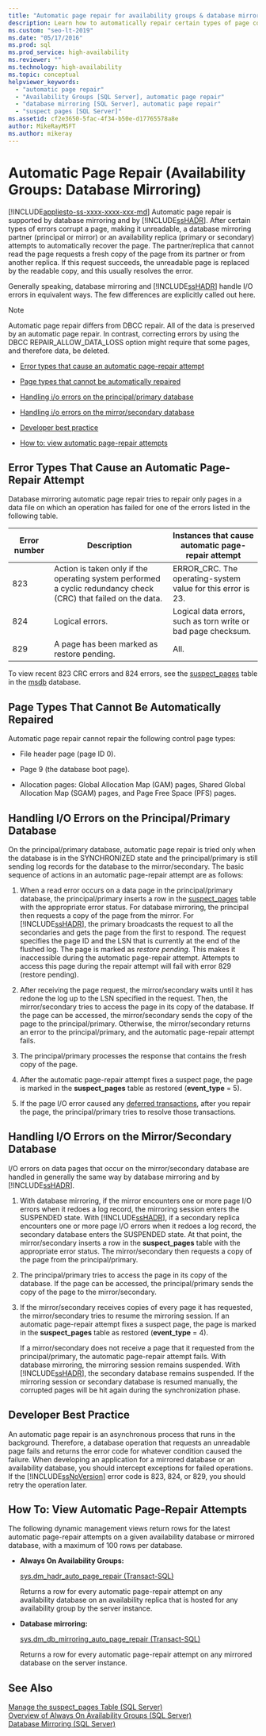 ```yaml
---
title: "Automatic page repair for availability groups & database mirroring"
description: Learn how to automatically repair certain types of page corruption when a database participates in an Always On availability group or database mirroring.
ms.custom: "seo-lt-2019"
ms.date: "05/17/2016"
ms.prod: sql
ms.prod_service: high-availability
ms.reviewer: ""
ms.technology: high-availability
ms.topic: conceptual
helpviewer_keywords: 
  - "automatic page repair"
  - "Availability Groups [SQL Server], automatic page repair"
  - "database mirroring [SQL Server], automatic page repair"
  - "suspect pages [SQL Server]"
ms.assetid: cf2e3650-5fac-4f34-b50e-d17765578a8e
author: MikeRayMSFT
ms.author: mikeray
---
```

# Automatic Page Repair (Availability Groups: Database Mirroring)
[!INCLUDE[appliesto-ss-xxxx-xxxx-xxx-md](../../includes/appliesto-ss-xxxx-xxxx-xxx-md.md)]
  Automatic page repair is supported by database mirroring and by [!INCLUDE[ssHADR](../../includes/sshadr-md.md)]. After certain types of errors corrupt a page, making it unreadable, a database mirroring partner (principal or mirror) or an availability replica (primary or secondary) attempts to automatically recover the page. The partner/replica that cannot read the page requests a fresh copy of the page from its partner or from another replica. If this request succeeds, the unreadable page is replaced by the readable copy, and this usually resolves the error.  
  
 Generally speaking, database mirroring and [!INCLUDE[ssHADR](../../includes/sshadr-md.md)] handle I/O errors in equivalent ways. The few differences are explicitly called out here.  
  
> [!NOTE]  
>  Automatic page repair differs from DBCC repair. All of the data is preserved by an automatic page repair. In contrast, correcting errors by using the DBCC REPAIR_ALLOW_DATA_LOSS option might require that some pages, and therefore data, be deleted.  
  
-   [Error types that cause an automatic page-repair attempt](#ErrorTypes)  
  
-   [Page types that cannot be automatically repaired](#UnrepairablePageTypes)  
  
-   [Handling i/o errors on the principal/primary database](#PrimaryIOErrors)  
  
-   [Handling i/o errors on the mirror/secondary database](#SecondaryIOErrors)  
  
-   [Developer best practice](#DevBP)  
  
-   [How to: view automatic page-repair attempts](#ViewAPRattempts)  
  
##  <a name="ErrorTypes"></a> Error Types That Cause an Automatic Page-Repair Attempt  
 Database mirroring automatic page repair tries to repair only pages in a data file on which an operation has failed for one of the errors listed in the following table.  
  
|Error number|Description|Instances that cause automatic page-repair attempt|  
|------------------|-----------------|---------------------------------------------------------|  
|823|Action is taken only if the operating system performed a cyclic redundancy check (CRC) that failed on the data.|ERROR_CRC. The operating-system value for this error is 23.|  
|824|Logical errors.|Logical data errors, such as torn write or bad page checksum.|  
|829|A page has been marked as restore pending.|All.|  
  
 To view recent 823 CRC errors and 824 errors, see the [suspect_pages](../../relational-databases/system-tables/suspect-pages-transact-sql.md) table in the [msdb](../../relational-databases/databases/msdb-database.md) database.  

  
##  <a name="UnrepairablePageTypes"></a> Page Types That Cannot Be Automatically Repaired  
 Automatic page repair cannot repair the following control page types:  
  
-   File header page (page ID 0).  
  
-   Page 9 (the database boot page).  
  
-   Allocation pages: Global Allocation Map (GAM) pages, Shared Global Allocation Map (SGAM) pages, and Page Free Space (PFS) pages.  
  
 
##  <a name="PrimaryIOErrors"></a> Handling I/O Errors on the Principal/Primary Database  
 On the principal/primary database, automatic page repair is tried only when the database is in the SYNCHRONIZED state and the principal/primary is still sending log records for the database to the mirror/secondary. The basic sequence of actions in an automatic page-repair attempt are as follows:  
  
1.  When a read error occurs on a data page in the principal/primary database, the principal/primary inserts a row in the [suspect_pages](../../relational-databases/system-tables/suspect-pages-transact-sql.md) table with the appropriate error status. For database mirroring, the principal then requests a copy of the page from the mirror. For [!INCLUDE[ssHADR](../../includes/sshadr-md.md)], the primary broadcasts the request to all the secondaries and gets the page from the first to respond. The request specifies the page ID and the LSN that is currently at the end of the flushed log. The page is marked as *restore pending*. This makes it inaccessible during the automatic page-repair attempt. Attempts to access this page during the repair attempt will fail with error 829 (restore pending).  
  
2.  After receiving the page request, the mirror/secondary waits until it has redone the log up to the LSN specified in the request. Then, the mirror/secondary tries to access the page in its copy of the database. If the page can be accessed, the mirror/secondary sends the copy of the page to the principal/primary. Otherwise, the mirror/secondary returns an error to the principal/primary, and the automatic page-repair attempt fails.  
  
3.  The principal/primary processes the response that contains the fresh copy of the page.  
  
4.  After the automatic page-repair attempt fixes a suspect page, the page is marked in the **suspect_pages** table as restored (**event_type** = 5).  
  
5.  If the page I/O error caused any [deferred transactions](../../relational-databases/backup-restore/deferred-transactions-sql-server.md), after you repair the page, the principal/primary tries to resolve those transactions.  
  
 
##  <a name="SecondaryIOErrors"></a> Handling I/O Errors on the Mirror/Secondary Database  
 I/O errors on data pages that occur on the mirror/secondary database are handled in generally the same way by database mirroring and by [!INCLUDE[ssHADR](../../includes/sshadr-md.md)].  
  
1.  With database mirroring, if the mirror encounters one or more page I/O errors when it redoes a log record, the mirroring session enters the SUSPENDED state. With [!INCLUDE[ssHADR](../../includes/sshadr-md.md)], if a secondary replica encounters one or more page I/O errors when it redoes a log record, the secondary database enters the SUSPENDED state. At that point, the mirror/secondary inserts a row in the **suspect_pages** table with the appropriate error status. The mirror/secondary then requests a copy of the page from the principal/primary.  
  
2.  The principal/primary tries to access the page in its copy of the database. If the page can be accessed, the principal/primary sends the copy of the page to the mirror/secondary.  
  
3.  If the mirror/secondary receives copies of every page it has requested, the mirror/secondary tries to resume the mirroring session. If an automatic page-repair attempt fixes a suspect page, the page is marked in the **suspect_pages** table as restored (**event_type** = 4).  
  
     If a mirror/secondary does not receive a page that it requested from the principal/primary, the automatic page-repair attempt fails. With database mirroring, the mirroring session remains suspended. With [!INCLUDE[ssHADR](../../includes/sshadr-md.md)], the secondary database remains suspended. If the mirroring session or secondary database is resumed manually, the corrupted pages will be hit again during the synchronization phase.  
  
 
##  <a name="DevBP"></a> Developer Best Practice  
 An automatic page repair is an asynchronous process that runs in the background. Therefore, a database operation that requests an unreadable page fails and returns the error code for whatever condition caused the failure. When developing an application for a mirrored database or an availability database, you should intercept exceptions for failed operations. If the [!INCLUDE[ssNoVersion](../../includes/ssnoversion-md.md)] error code is 823, 824, or 829, you should retry the operation later.  
  

##  <a name="ViewAPRattempts"></a> How To: View Automatic Page-Repair Attempts  
 The following dynamic management views return rows for the latest automatic page-repair attempts on a given availability database or mirrored database, with a maximum of 100 rows per database.  
  
-   **Always On Availability Groups:**  
  
     [sys.dm_hadr_auto_page_repair &#40;Transact-SQL&#41;](../../relational-databases/system-dynamic-management-views/sys-dm-hadr-auto-page-repair-transact-sql.md)  
  
     Returns a row for every automatic page-repair attempt on any availability database on an availability replica that is hosted for any availability group by the server instance.  
  
-   **Database mirroring:**  
  
     [sys.dm_db_mirroring_auto_page_repair &#40;Transact-SQL&#41;](../../relational-databases/system-dynamic-management-views/database-mirroring-sys-dm-db-mirroring-auto-page-repair.md)  
  
     Returns a row for every automatic page-repair attempt on any mirrored database on the server instance.  
  
 
## See Also  
 [Manage the suspect_pages Table &#40;SQL Server&#41;](../../relational-databases/backup-restore/manage-the-suspect-pages-table-sql-server.md)   
 [Overview of Always On Availability Groups &#40;SQL Server&#41;](../../database-engine/availability-groups/windows/overview-of-always-on-availability-groups-sql-server.md)   
 [Database Mirroring &#40;SQL Server&#41;](../../database-engine/database-mirroring/database-mirroring-sql-server.md)  
  
  


